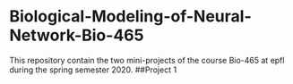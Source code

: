 # Biological-Modeling-of-Neural-Network-Bio-465
This repository contain the two mini-projects of the course Bio-465 at epfl during the spring semester 2020.
##Project 1
